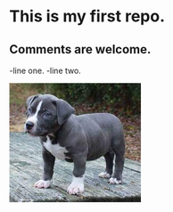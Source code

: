 # This is my first repo.
## Comments are welcome.

-line one.
-line two.

<img src="images/pitbull.jpg">